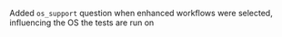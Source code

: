 Added `os_support` question when enhanced workflows were selected, influencing the OS the tests are run on
